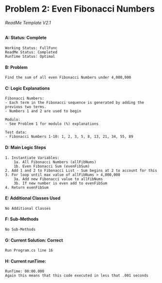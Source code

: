 # **Problem 2: Even Fibonacci Numbers**
###### ReadMe Template V2.1


#### A: Status: Complete
    Working Status: FullFunc
    ReadMe Status: Completed
    RunTime Status: Optimal

#### B: Problem
    Find the sum of all even Fibonacci Numbers under 4,000,000 

#### C: Logic Explanations
    Fibonacci Numbers:
    - Each term in the Fibonacci sequence is generated by adding the previous two terms.
    - Numbers 1 and 2 are used to begin 

    Modulo:
    - See Problem 1 for modulo (%) explanations 

    Test data:
    - Fibonacci Numbers 1-10: 1, 2, 3, 5, 8, 13, 21, 34, 55, 89

#### D: Main Logic Steps
    1. Instantiate Variables:
        1a. All Fibonacci Numbers (allFibNums)
        1b. Even Fibonacci Sum (evenFibSum)
    2. Add 1 and 2 to Fibonacci List - Sum begins at 2 to account for this
    3. For loop until max value of allFibNums > 4,000,000
        3a. Add new Fibonacci value to allFibNums
        3b. If new number is even add to evenFibSum
    4. Return evenFibSum

#### E: Additional Classes Used
    No Additional Classes

#### F: Sub-Methods
    No Sub-Methods

#### G: Current Solution: Correct
    Run Program.cs line 16

#### H: Current runTime:
    RunTime: 00:00.000
    Again this means that this code executed in less that .001 seconds

